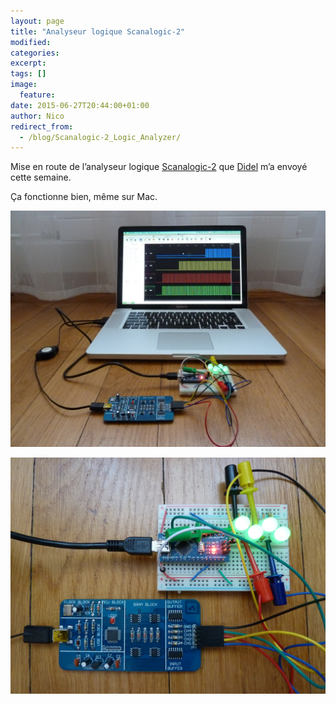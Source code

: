 ```yaml
---
layout: page
title: "Analyseur logique Scanalogic-2"
modified:
categories:
excerpt:
tags: []
image:
  feature:
date: 2015-06-27T20:44:00+01:00
author: Nico
redirect_from:
  - /blog/Scanalogic-2_Logic_Analyzer/
---
```


Mise en route de l’analyseur logique [Scanalogic-2](http://www.ikalogic.com/ikalogic-products/scanalogic-2/) que [Didel](http://didel.ch/) m’a envoyé cette semaine.

Ça fonctionne bien, même sur Mac.

![](/files/2015-06-27-Scanalogic-2_Logic_Analyzer/Scanalogic-2_Logic_Analyzer_001.jpg)

![](/files/2015-06-27-Scanalogic-2_Logic_Analyzer/Scanalogic-2_Logic_Analyzer_002.jpg)